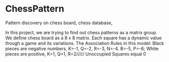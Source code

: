 # ChessPattern
Pattern discovery on chess board, chess database, 

In this project, we are trying to find out chess patterns as a matrix group. We define chess board as a 8 x 8 matrix. Each square has a dynamic value though a game and its variations. The Association Rules in this model: Black pieces are negative numbers, K=-1, Q=-2, R=-3, N=-4. B=-5, P=-6; White pieces are positive, K=1, Q=1, R=2///// Unoccupied Squares equal 0


